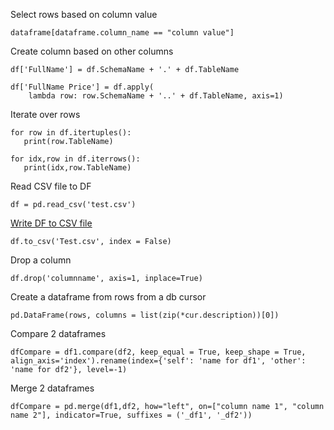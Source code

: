 Select rows based on column value
```
dataframe[dataframe.column_name == "column value"]
```

Create column based on other columns
```
df['FullName'] = df.SchemaName + '.' + df.TableName 
```
```
df['FullName Price'] = df.apply(
    lambda row: row.SchemaName + '..' + df.TableName, axis=1)
```
Iterate over rows
```
for row in df.itertuples():
   print(row.TableName)

for idx,row in df.iterrows():
   print(idx,row.TableName)
```
  



Read CSV file to DF
```
df = pd.read_csv('test.csv')
```
[Write DF to CSV file](https://pandas.pydata.org/pandas-docs/stable/reference/api/pandas.DataFrame.to_csv.html)
```
df.to_csv('Test.csv', index = False)
```


Drop a column
```
df.drop('columnname', axis=1, inplace=True)
```

Create a dataframe from rows from a db cursor
```
pd.DataFrame(rows, columns = list(zip(*cur.description))[0])
```

Compare 2 dataframes
```
dfCompare = df1.compare(df2, keep_equal = True, keep_shape = True, align_axis='index').rename(index={'self': 'name for df1', 'other': 'name for df2'}, level=-1)
```

Merge 2 dataframes
```
dfCompare = pd.merge(df1,df2, how="left", on=["column name 1", "column name 2"], indicator=True, suffixes = ('_df1', '_df2'))
```


